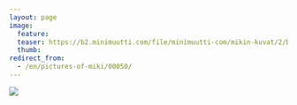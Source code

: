 ```yaml
---
layout: page
image:
  feature:
  teaser: https://b2.minimuutti.com/file/minimuutti-com/mikin-kuvat/2/DSC29282-245px.jpg
  thumb:
redirect_from:
  - /en/pictures-of-miki/00050/
---
```


[![](https://b2.minimuutti.com/file/minimuutti-com/mikin-kuvat/2/DSC29282-800px.jpg)](https://dl.dropboxusercontent.com/sh/ea1wtnz7z734o12/AACnO1N3K4ON_K0KtXB9_dEYa/mikin-kuvat/2/DSC29282.jpg)
